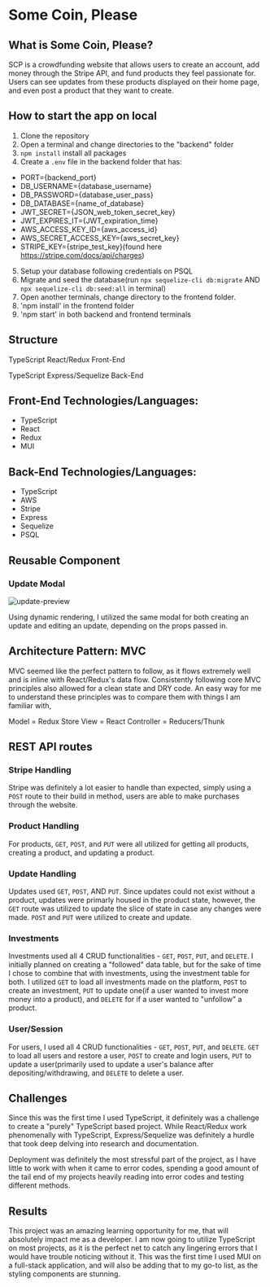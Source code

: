 # Some Coin, Please

## What is Some Coin, Please?

SCP is a crowdfunding website that allows users to create an account, add money through the Stripe API, and fund products they feel passionate for. Users can see updates from these products displayed on their home page, and even post a product that they want to create.

## How to start the app on local

1. Clone the repository
2. Open a terminal and change directories to the "backend" folder
3. `npm install` install all packages
4. Create a `.env` file in the backend folder that has: 
  - PORT={backend_port}
  - DB_USERNAME={database_username}
  - DB_PASSWORD={database_user_pass}
  - DB_DATABASE={name_of_database}
  - JWT_SECRET={JSON_web_token_secret_key}
  - JWT_EXPIRES_IT={JWT_expiration_time}
  - AWS_ACCESS_KEY_ID={aws_access_id}
  - AWS_SECRET_ACCESS_KEY={aws_secret_key}
  - STRIPE_KEY={stripe_test_key}(found here https://stripe.com/docs/api/charges)
5. Setup your database following credentials on PSQL
6. Migrate and seed the database(run `npx sequelize-cli db:migrate` AND `npx sequelize-cli db:seed:all` in terminal)
7. Open another terminals, change directory to the frontend folder.
8. 'npm install' in the frontend folder
9. 'npm start' in both backend and frontend terminals

## Structure

TypeScript React/Redux Front-End

TypeScript Express/Sequelize Back-End

## Front-End Technologies/Languages:

- TypeScript
- React
- Redux
- MUI

## Back-End Technologies/Languages:

- TypeScript
- AWS
- Stripe
- Express
- Sequelize
- PSQL

## Reusable Component

### Update Modal

![update-preview](https://i.imgur.com/8X4tEpb.png)

Using dynamic rendering, I utilized the same modal for both creating an update and editing an update, depending on the props passed in.

## Architecture Pattern: MVC

MVC seemed like the perfect pattern to follow, as it flows extremely well and is inline with React/Redux's data flow. Consistently following core MVC principles also allowed for a clean state and DRY code. An easy way for me to understand these principles was to compare them with things I am familiar with,

Model = Redux Store
View = React
Controller = Reducers/Thunk


## REST API routes

### Stripe Handling
Stripe was definitely a lot easier to handle than expected, simply using a `POST` route to their build in method, users are able to make purchases through the website.

### Product Handling
For products, `GET`, `POST`, and `PUT` were all utilized for getting all products, creating a product, and updating a product.

### Update Handling
Updates used `GET`, `POST`, AND `PUT`. Since updates could not exist without a product, updates were primarly housed in the product state, however, the `GET` route was utilized to update the slice of state in case any changes were made. `POST` and `PUT` were utilized to create and update.

### Investments

Investments used all 4 CRUD functionalities -  `GET`, `POST`, `PUT`, and `DELETE`. I initially planned on creating a "followed" data table, but for the sake of time I chose to combine that with investments, using the investment table for both. I utilized  `GET` to load all investments made on the platform, `POST` to create an investment, `PUT` to update one(if a user wanted to invest more money into a product), and `DELETE` for if a user wanted to "unfollow" a product.

### User/Session

For users, I used all 4 CRUD functionalities -  `GET`, `POST`, `PUT`, and `DELETE`. `GET` to load all users and restore a user, `POST` to create and login users, `PUT` to update a user(primarily used to update a user's balance after depositing/withdrawing, and `DELETE` to delete a user.

## Challenges

Since this was the first time I used TypeScript, it definitely was a challenge to create a "purely" TypeScript based project. While React/Redux work phenomenally with TypeScript, Express/Sequelize was definitely a hurdle that took deep delving into research and documentation.

Deployment was definitely the most stressful part of the project, as I have little to work with when it came to error codes, spending a good amount of the tail end of my projects heavily reading into error codes and testing different methods. 

## Results

This project was an amazing learning opportunity for me, that will absolutely impact me as a developer. I am now going to utilize TypeScript on most projects, as it is the perfect net to catch any lingering errors that I would have trouble noticing without it. This was the first time I used MUI on a full-stack application, and will also be adding that to my go-to list, as the styling components are stunning. 



